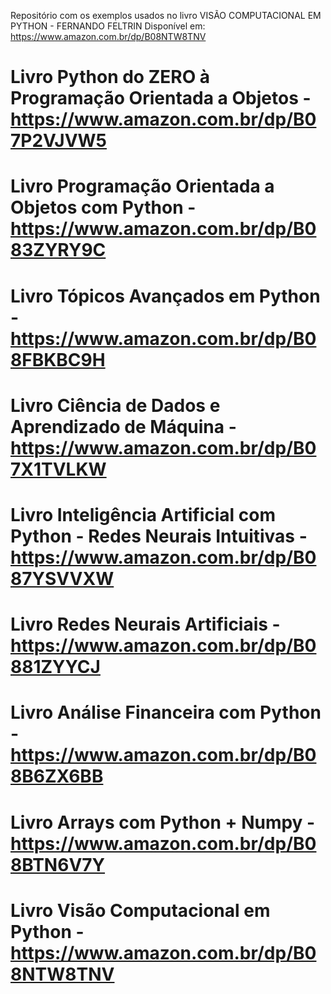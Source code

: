 Repositório com os exemplos usados no livro VISÃO COMPUTACIONAL EM PYTHON - FERNANDO FELTRIN
Disponível em: https://www.amazon.com.br/dp/B08NTW8TNV


# Livro Python do ZERO à Programação Orientada a Objetos - https://www.amazon.com.br/dp/B07P2VJVW5
# Livro Programação Orientada a Objetos com Python - https://www.amazon.com.br/dp/B083ZYRY9C
# Livro Tópicos Avançados em Python - https://www.amazon.com.br/dp/B08FBKBC9H
# Livro Ciência de Dados e Aprendizado de Máquina - https://www.amazon.com.br/dp/B07X1TVLKW
# Livro Inteligência Artificial com Python - Redes Neurais Intuitivas - https://www.amazon.com.br/dp/B087YSVVXW
# Livro Redes Neurais Artificiais - https://www.amazon.com.br/dp/B0881ZYYCJ
# Livro Análise Financeira com Python - https://www.amazon.com.br/dp/B08B6ZX6BB
# Livro Arrays com Python + Numpy - https://www.amazon.com.br/dp/B08BTN6V7Y
# Livro Visão Computacional em Python - https://www.amazon.com.br/dp/B08NTW8TNV
